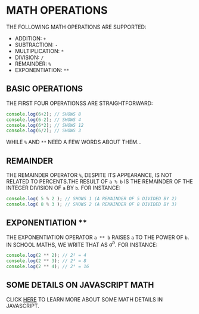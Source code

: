 # MATH OPERATIONS

THE FOLLOWING MATH OPERATIONS ARE SUPPORTED:

* ADDITION: `+`
* SUBTRACTION: `-`
* MULTIPLICATION: `*`
* DIVISION: `/`
* REMAINDER: `%`
* EXPONENTIATION: `**`

## BASIC OPERATIONS

THE FIRST FOUR OPERATIONSS ARE STRAIGHTFORWARD:

```javascript
console.log(6+2); // SHOWS 8
console.log(6-2); // SHOWS 4
console.log(6*2); // SHOWS 12
console.log(6/2); // SHOWS 3
```

WHILE `%` AND `**` NEED A FEW WORDS ABOUT THEM...

## REMAINDER

THE REMAINDER OPERATOR `%`, DESPITE ITS APPEARANCE, IS NOT RELATED TO PERCENTS.THE RESULT OF `a % b` IS THE REMAINDER OF THE INTEGER DIVISION OF `a` BY `b`. FOR INSTANCE:

```javascript
console.log( 5 % 2 ); // SHOWS 1 (A REMAINDER OF 5 DIVIDED BY 2)
console.log( 8 % 3 ); // SHOWS 2 (A REMAINDER OF 8 DIVIDED BY 3)
```

## EXPONENTIATION **

THE EXPONENTIATION OPERATOR `a ** b` RAISES `a` TO THE POWER OF `b`. IN SCHOOL MATHS, WE WRITE THAT AS $a^b$. FOR INSTANCE:

```javascript
console.log(2 ** 2); // 2² = 4
console.log(2 ** 3); // 2³ = 8
console.log(2 ** 4); // 2⁴ = 16
```

## SOME DETAILS ON JAVASCRIPT MATH

CLICK [HERE](./readmeMathOperatorsDetails.md) TO LEARN MORE ABOUT SOME MATH DETAILS IN JAVASCRIPT.

